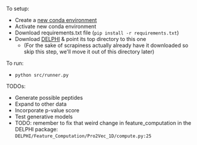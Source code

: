 To setup:
* Create a [new conda environment](https://conda.io/projects/conda/en/latest/user-guide/tasks/manage-environments.html)
* Activate new conda environment
* Download requirements.txt file (`pip install -r requirements.txt`)
* Download [DELPHI](https://github.com/lucian-ilie/DELPHI) & point its top directory to this one
    * (For the sake of scrapiness actually already have it downloaded so skip this step, we'll move it out of this directory later)

To run:
* `python src/runner.py` 


TODOs:
* Generate possible peptides
* Expand to other data
* Incorporate p-value score 
* Test generative models
* TODO: remember to fix that weird change in feature_computation in the DELPHI package: `DELPHI/Feature_Computation/Pro2Vec_1D/compute.py:25`
